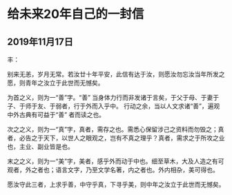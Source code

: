 
# 给未来20年自己的一封信
## 2019年11月17日

丰：

别来无恙，岁月无常。若汝廿十年平安，此信有达于汝，则愿汝勿忘汝当年所发之愿，则青年之汝立于此世而无憾矣。

为首之义，则为一“善”字。“善” 当身体力行而非发诸于言矣，于父于母、于妻于子、于师于友、于弱者，行于外而入乎中。
行动之余，当以人文求诸“善”，遍观中外古典有可益于“善” 者而读之也。

次之之义，则为一“真”字，真者，需存之也。需悉心保留涉己之资料而勿毁之；真者，必告之于天下，以世人之眼观之，岂有不真之理乎？真者，需求之于所攻之业也，主业、副业皆是也。

末之之义，则为一“美”字，美者，感乎外而动于中也。细至草木，大及人造之有可观者，外之者也；语言文字，乃至文学名著，内之者也。外内相杂，美可得也。

愿汝守此三者，上求乎善，中守乎真，下寻乎美，则中年之汝立于此世而无憾矣。

